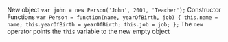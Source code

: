 New object
`var john = new Person('John', 2001, 'Teacher');`
Constructor Functions
`var Person = function(name, yearOfBirth, job) {
  this.name = name;
  this.yearOfBirth = yearOfBirth;
  this.job = job;
};`
The `new` operator points the `this` variable to the new empty object
